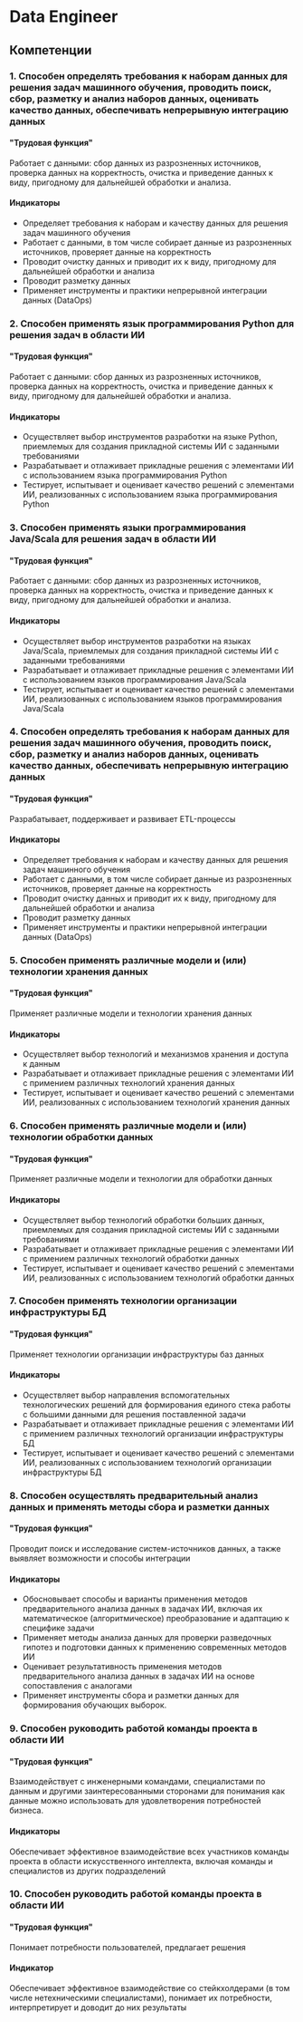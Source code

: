 # Data Engineer
## Компетенции
### 1. Способен определять требования к наборам данных для решения задач машинного обучения, проводить поиск, сбор, разметку и анализ наборов данных, оценивать качество данных, обеспечивать непрерывную интеграцию данных
#### "Трудовая функция"
Работает с данными: сбор данных из разрозненных источников, проверка данных на корректность, очистка и приведение данных к виду, пригодному для дальнейшей обработки и анализа.
#### Индикаторы
* Определяет требования к наборам и качеству данных для решения задач машинного обучения
* Работает с данными, в том числе собирает данные из разрозненных источников, проверяет данные на корректность
* Проводит очистку данных и приводит их к виду, пригодному для дальнейшей обработки и анализа
* Проводит разметку данных
* Применяет инструменты и практики непрерывной интеграции данных (DataOps)
### 2. Способен применять язык программирования Python для решения задач в области ИИ
#### "Трудовая функция"
Работает с данными: сбор данных из разрозненных источников, проверка данных на корректность, очистка и приведение данных к виду, пригодному для дальнейшей обработки и анализа.
#### Индикаторы
* Осуществляет выбор инструментов разработки на языке Python, приемлемых для создания прикладной системы ИИ с заданными требованиями
* Разрабатывает и отлаживает прикладные решения с элементами ИИ с использованием  языка программирования Python
* Тестирует, испытывает и оценивает качество решений с элементами ИИ, реализованных с использованием языка программирования Python
### 3. Способен применять языки программирования Java/Scala для решения задач в области ИИ
#### "Трудовая функция"
Работает с данными: сбор данных из разрозненных источников, проверка данных на корректность, очистка и приведение данных к виду, пригодному для дальнейшей обработки и анализа.
#### Индикаторы
* Осуществляет выбор инструментов разработки на языках Java/Scala, приемлемых для создания прикладной системы ИИ с заданными требованиями
* Разрабатывает и отлаживает прикладные решения с элементами ИИ с использованием  языков программирования  Java/Scala
* Тестирует, испытывает и оценивает качество решений с элементами ИИ, реализованных с использованием языков программирования  Java/Scala
### 4. Способен определять требования к наборам данных для решения задач машинного обучения, проводить поиск, сбор, разметку и анализ наборов данных, оценивать качество данных, обеспечивать непрерывную интеграцию данных
#### "Трудовая функция"
Разрабатывает, поддерживает и развивает ETL-процессы
#### Индикаторы
* Определяет требования к наборам и качеству данных для решения задач машинного обучения
* Работает с данными, в том числе собирает данные из разрозненных источников, проверяет данные на корректность
* Проводит очистку данных и приводит их к виду, пригодному для дальнейшей обработки и анализа
* Проводит разметку данных
* Применяет инструменты и практики непрерывной интеграции данных (DataOps)
### 5. Способен применять различные модели и (или) технологии хранения данных
#### "Трудовая функция"
Применяет различные модели и технологии хранения данных
#### Индикаторы
* Осуществляет выбор технологий и механизмов хранения и доступа к данным
* Разрабатывает и отлаживает прикладные решения с элементами ИИ с примением различных технологий хранения данных
* Тестирует, испытывает и оценивает качество решений с элементами ИИ, реализованных с использованием технологий хранения  данных
### 6. Способен применять различные модели и (или) технологии обработки данных
#### "Трудовая функция"
Применяет различные модели и технологии для обработки данных
#### Индикаторы
* Осуществляет выбор технологий обработки больших данных, приемлемых для  создания прикладной системы ИИ с заданными требованиями 
* Разрабатывает и отлаживает прикладные решения с элементами ИИ с примением различных технологий обработки данных
* Тестирует, испытывает и оценивает качество решений с элементами ИИ, реализованных с использованием технологий обработки данных
### 7. Способен применять технологии организации инфраструктуры БД
#### "Трудовая функция"
Применяет технологии организации инфраструктуры баз данных
#### Индикаторы
* Осуществляет выбор направления вспомогательных технологических решений для формирования единого стека работы с большими данными для решения поставленной задачи
* Разрабатывает и отлаживает прикладные решения с элементами ИИ с примением различных технологий организации инфраструктуры БД
* Тестирует, испытывает и оценивает качество решений с элементами ИИ, реализованных с использованием технологий организации инфраструктуры БД
### 8. Способен осуществлять предварительный анализ данных и применять методы сбора и разметки данных
#### "Трудовая функция"
Проводит поиск и исследование систем-источников данных, а также выявляет возможности и способы интеграции
#### Индикаторы
* Обосновывает способы и варианты применения методов предварительного анализа данных в задачах ИИ, включая их математическое (алгоритмическое) преобразование и адаптацию к специфике задачи
* Применяет методы анализа данных для проверки разведочных гипотез и подготовки данных к применению современных методов ИИ
* Оценивает результативность применения методов предварительного анализа данных в задачах ИИ на основе сопоставления с аналогами
* Применяет инструменты сбора и разметки данных для формирования обучающих выборок.
### 9. Способен руководить работой команды проекта в области ИИ
#### "Трудовая функция"
Взаимодействует с инженерными командами, специалистами по данным и другими заинтересованными сторонами для понимания как данные можно использовать для удовлетворения потребностей бизнеса.
#### Индикаторы
Обеспечивает эффективное взаимодействие всех участников команды проекта в области искусственного интеллекта, включая команды и специалистов из других подразделений
### 10. Способен руководить работой команды проекта в области ИИ
#### "Трудовая функция"
Понимает потребности пользователей, предлагает решения
#### Индикатор
Обеспечивает эффективное взаимодействие со стейкхолдерами (в том числе нетехническими специалистами), понимает их потребности, интерпретирует и доводит до них результаты
